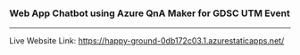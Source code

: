 ### Web App Chatbot using Azure QnA Maker for GDSC UTM Event
---

Live Website Link: https://happy-ground-0db172c03.1.azurestaticapps.net/
